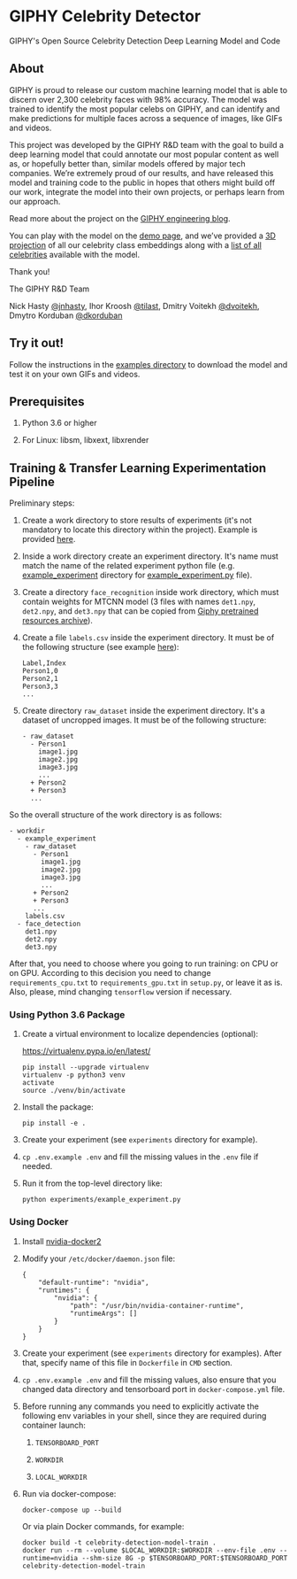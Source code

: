# GIPHY Celebrity Detector

GIPHY's Open Source Celebrity Detection Deep Learning Model and Code

## About

GIPHY is proud to release our custom machine learning model that is able to discern over 2,300 celebrity faces with 98% accuracy. The model was trained to identify the most popular celebs on GIPHY, and can identify and make predictions for multiple faces across a sequence of images, like GIFs and videos.

This project was developed by the GIPHY R&D team with the goal to build a deep learning model that could annotate our most popular content as well as, or hopefully better than, similar models offered by major tech companies. We’re extremely proud of our results, and have released this model and training code to the public in hopes that others might build off our work, integrate the model into their own projects, or perhaps learn from our approach.

Read more about the project on the [GIPHY engineering blog](https://engineering.giphy.com/giphys-ai-can-identify-lil-yachty-can-yours).

You can play with the model on the [demo page](https://celebrity-detection.giphy.com/), and we’ve provided a [3D projection](https://celebrity-detection-projector.giphy.com/) of all our celebrity class embeddings along with a [list of all celebrities](https://github.com/Giphy/celeb-detection-oss/blob/master/examples/resources/face_recognition/labels.csv) available with the model.

Thank you!

The GIPHY R&D Team

Nick Hasty [@jnhasty](https://github.com/jnhasty), Ihor Kroosh [@tilast](https://github.com/tilast), Dmitry Voitekh [@dvoitekh](https://github.com/dvoitekh), Dmytro Korduban [@dkorduban](https://github.com/dkorduban)


## Try it out!

Follow the instructions in the [examples directory](./examples) to download the model and test it on your own GIFs and videos.

## Prerequisites

1. Python 3.6 or higher

2. For Linux: libsm, libxext, libxrender

## Training & Transfer Learning Experimentation Pipeline

Preliminary steps:

1. Create a work directory to store results of experiments (it's not mandatory to locate this directory within the project). Example is provided [here](./workdir/).

2. Inside a work directory create an experiment directory. It's name must match the name of the related experiment python file (e.g. [example_experiment](./workdir/example_experiment/) directory for [example_experiment.py](./experiments/example_experiment.py) file).

2. Create a directory `face_recognition` inside work directory, which must contain weights for MTCNN model (3 files with names `det1.npy`, `det2.npy`, and `det3.npy` that can be copied from [Giphy pretrained resources archive](https://s3.amazonaws.com/giphy-public/models/celeb-detection/resources.tar.gz)).

3. Create a file `labels.csv` inside the experiment directory. It must be of the following structure (see example [here](examples/resources/face_recognition/labels.csv)):

    ```
    Label,Index
    Person1,0
    Person2,1
    Person3,3
    ...
    ```

4. Create directory `raw_dataset` inside the experiment directory. It's a dataset of uncropped images. It must be of the following structure:

    ```
    - raw_dataset
      - Person1
        image1.jpg
        image2.jpg
        image3.jpg
        ...
      + Person2
      + Person3
      ...
    ```

So the overall structure of the work directory is as follows:

```
- workdir
  - example_experiment
    - raw_dataset
      - Person1
        image1.jpg
        image2.jpg
        image3.jpg
        ...
      + Person2
      + Person3
      ...
    labels.csv
  - face_detection
    det1.npy
    det2.npy
    det3.npy
```

After that, you need to choose where you going to run training: on CPU or on GPU. According to this decision you need to change `requirements_cpu.txt` to `requirements_gpu.txt` in `setup.py`, or leave it as is. Also, please, mind changing `tensorflow` version if necessary.

### Using Python 3.6 Package

1. Create a virtual environment to localize dependencies (optional):

    https://virtualenv.pypa.io/en/latest/

    ```
    pip install --upgrade virtualenv
    virtualenv -p python3 venv
    activate
    source ./venv/bin/activate
    ```

2. Install the package:

    ```
    pip install -e .
    ```

3. Create your experiment (see `experiments` directory for example).

4. `cp .env.example .env` and fill the missing values in the `.env` file if needed.

5. Run it from the top-level directory like:

    ```
    python experiments/example_experiment.py
    ```

### Using Docker

1. Install [nvidia-docker2](https://github.com/NVIDIA/nvidia-docker)

2. Modify your `/etc/docker/daemon.json` file:

    ```
    {
        "default-runtime": "nvidia",
        "runtimes": {
            "nvidia": {
                "path": "/usr/bin/nvidia-container-runtime",
                "runtimeArgs": []
            }
        }
    }
    ```

3. Create your experiment (see `experiments` directory for examples). After that, specify name of this file in `Dockerfile` in `CMD` section.

4. `cp .env.example .env` and fill the missing values, also ensure that you changed data directory and tensorboard port in `docker-compose.yml` file.

5. Before running any commands you need to explicitly activate the following env variables in your shell, since they are required during container launch:

    1) `TENSORBOARD_PORT`

    2) `WORKDIR`

    3) `LOCAL_WORKDIR`

6. Run via docker-compose:

    ```
    docker-compose up --build
    ```

    Or via plain Docker commands, for example:

    ```
    docker build -t celebrity-detection-model-train .
    docker run --rm --volume $LOCAL_WORKDIR:$WORKDIR --env-file .env --runtime=nvidia --shm-size 8G -p $TENSORBOARD_PORT:$TENSORBOARD_PORT celebrity-detection-model-train
    ```

